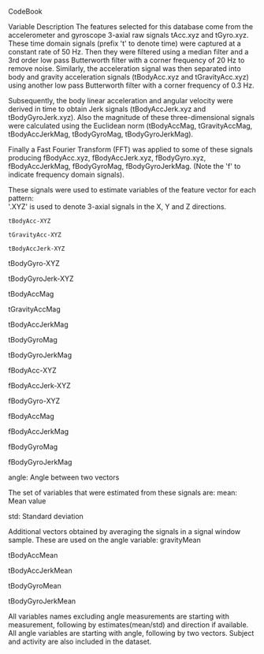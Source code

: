 CodeBook

Variable Description
The features selected for this database come from the accelerometer and gyroscope 3-axial raw signals tAcc.xyz and tGyro.xyz. These time domain signals (prefix 't' to denote time) were captured at a constant rate of 50 Hz. Then they were filtered using a median filter and a 3rd order low pass Butterworth filter with a corner frequency of 20 Hz to remove noise. Similarly, the acceleration signal was then separated into body and gravity acceleration signals (tBodyAcc.xyz and tGravityAcc.xyz) using another low pass Butterworth filter with a corner frequency of 0.3 Hz. 

Subsequently, the body linear acceleration and angular velocity were derived in time to obtain Jerk signals (tBodyAccJerk.xyz and tBodyGyroJerk.xyz). Also the magnitude of these three-dimensional signals were calculated using the Euclidean norm (tBodyAccMag, tGravityAccMag, tBodyAccJerkMag, tBodyGyroMag, tBodyGyroJerkMag). 

Finally a Fast Fourier Transform (FFT) was applied to some of these signals producing fBodyAcc.xyz, fBodyAccJerk.xyz, fBodyGyro.xyz, fBodyAccJerkMag, fBodyGyroMag, fBodyGyroJerkMag. (Note the 'f' to indicate frequency domain signals). 

These signals were used to estimate variables of the feature vector for each pattern:  
'.XYZ' is used to denote 3-axial signals in the X, Y and Z directions.

    tBodyAcc-XYZ
  
    tGravityAcc-XYZ
  
    tBodyAccJerk-XYZ
  
  tBodyGyro-XYZ
  
  tBodyGyroJerk-XYZ
  
  tBodyAccMag
  
  tGravityAccMag
  
  tBodyAccJerkMag
  
  tBodyGyroMag
  
  tBodyGyroJerkMag
  
  fBodyAcc-XYZ
  
  fBodyAccJerk-XYZ
  
  fBodyGyro-XYZ
  
  fBodyAccMag
  
  fBodyAccJerkMag
  
  fBodyGyroMag
  
  fBodyGyroJerkMag
  
  angle: Angle between two vectors
  

The set of variables that were estimated from these signals are: 
  mean: Mean value
  
  std: Standard deviation

Additional vectors obtained by averaging the signals in a signal window sample. These are used on the angle variable:
  gravityMean
  
  tBodyAccMean
  
  tBodyAccJerkMean
  
  tBodyGyroMean
  
  tBodyGyroJerkMean

All variables names excluding angle measurements are starting with measurement, following by estimates(mean/std) and direction if available. All angle variables are starting with angle, following by two vectors. Subject and activity are also included in the dataset.



